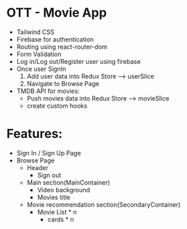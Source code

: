# OTT - Movie App
  - Tailwind CSS
  - Firebase for authentication
  - Routing using react-router-dom 
  - Form Validation
  - Log in/Log out/Register user using firebase 
  - Once user SignIn 
    1. Add user data into Redux Store --> userSlice
    2. Navigate to Browse Page
  - TMDB API for movies:
    - Push movies data into Redux Store --> movieSlice
    - create custom hooks

# Features:
  - Sign In / Sign Up Page
  - Browse Page
    - Header
      - Sign out
    - Main section(MainContainer) 
      - Video background
      - Movies title
    - Movie recommendation section(SecondaryContainer)
      - Movie List * n
        - cards * n 


  
  
